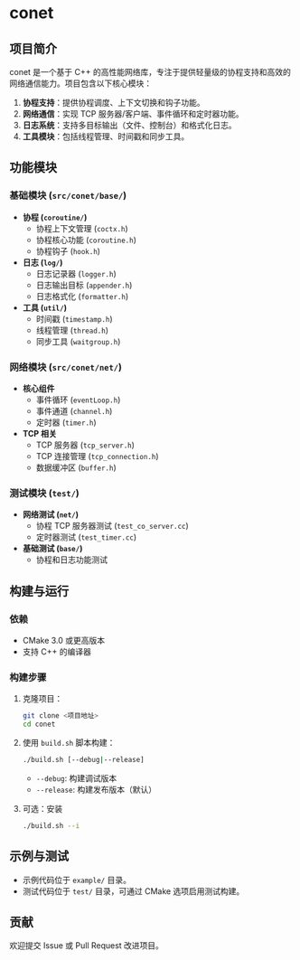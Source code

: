 # conet

## 项目简介
conet 是一个基于 C++ 的高性能网络库，专注于提供轻量级的协程支持和高效的网络通信能力。项目包含以下核心模块：

1. **协程支持**：提供协程调度、上下文切换和钩子功能。
2. **网络通信**：实现 TCP 服务器/客户端、事件循环和定时器功能。
3. **日志系统**：支持多目标输出（文件、控制台）和格式化日志。
4. **工具模块**：包括线程管理、时间戳和同步工具。

## 功能模块

### 基础模块 (`src/conet/base/`)
- **协程 (`coroutine/`)**
  - 协程上下文管理 (`coctx.h`)
  - 协程核心功能 (`coroutine.h`)
  - 协程钩子 (`hook.h`)
- **日志 (`log/`)**
  - 日志记录器 (`logger.h`)
  - 日志输出目标 (`appender.h`)
  - 日志格式化 (`formatter.h`)
- **工具 (`util/`)**
  - 时间戳 (`timestamp.h`)
  - 线程管理 (`thread.h`)
  - 同步工具 (`waitgroup.h`)

### 网络模块 (`src/conet/net/`)
- **核心组件**
  - 事件循环 (`eventLoop.h`)
  - 事件通道 (`channel.h`)
  - 定时器 (`timer.h`)
- **TCP 相关**
  - TCP 服务器 (`tcp_server.h`)
  - TCP 连接管理 (`tcp_connection.h`)
  - 数据缓冲区 (`buffer.h`)

### 测试模块 (`test/`)
- **网络测试 (`net/`)**
  - 协程 TCP 服务器测试 (`test_co_server.cc`)
  - 定时器测试 (`test_timer.cc`)
- **基础测试 (`base/`)**
  - 协程和日志功能测试

## 构建与运行

### 依赖
- CMake 3.0 或更高版本
- 支持 C++ 的编译器

### 构建步骤
1. 克隆项目：
   ```bash
   git clone <项目地址>
   cd conet
   ```
2. 使用 `build.sh` 脚本构建：
   ```bash
   ./build.sh [--debug|--release]
   ```
   - `--debug`: 构建调试版本
   - `--release`: 构建发布版本（默认）

3. 可选：安装
   ```bash
   ./build.sh --i
   ```

## 示例与测试
- 示例代码位于 `example/` 目录。
- 测试代码位于 `test/` 目录，可通过 CMake 选项启用测试构建。

## 贡献
欢迎提交 Issue 或 Pull Request 改进项目。